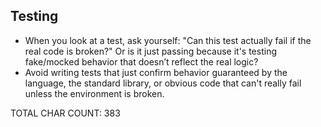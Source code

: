 ## Testing
- When you look at a test, ask yourself: "Can this test actually fail if the real code is broken?" Or is it just passing because it's testing fake/mocked behavior that doesn’t reflect the real logic?
- Avoid writing tests that just confirm behavior guaranteed by the language, the standard library, or obvious code that can't really fail unless the environment is broken.

TOTAL CHAR COUNT:      383
